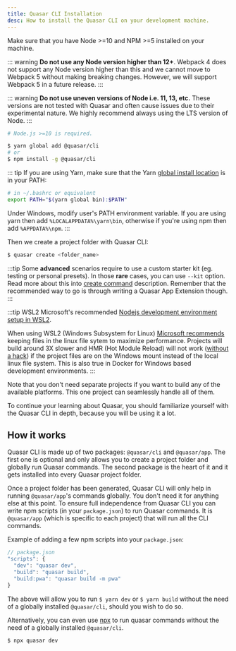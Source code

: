 ```yaml
---
title: Quasar CLI Installation
desc: How to install the Quasar CLI on your development machine.
---
```


Make sure that you have Node >=10 and NPM >=5 installed on your machine.

::: warning
**Do not use any Node version higher than 12+**. Webpack 4 does not support any Node version higher than this and we cannot move to Webpack 5 without making breaking changes. However, we will support Webpack 5 in a future release.
:::

::: warning
**Do not use uneven versions of Node i.e. 11, 13, etc.** These versions are not tested with Quasar and often cause issues due to their experimental nature. We highly recommend always using the LTS version of Node.
:::

```bash
# Node.js >=10 is required.

$ yarn global add @quasar/cli
# or
$ npm install -g @quasar/cli
```

::: tip
If you are using Yarn, make sure that the Yarn [global install location](https://yarnpkg.com/lang/en/docs/cli/global/) is in your PATH:

```bash
# in ~/.bashrc or equivalent
export PATH="$(yarn global bin):$PATH"
```

Under Windows, modify user's PATH environment variable. If you are using yarn then add `%LOCALAPPDATA%\yarn\bin`, otherwise if you're using npm then add `%APPDATA%\npm`.
:::

Then we create a project folder with Quasar CLI:

```bash
$ quasar create <folder_name>
```

:::tip
Some **advanced** scenarios require to use a custom starter kit (eg. testing or personal presets). In those **rare** cases, you can use `--kit` option. Read more about this into [create command](/quasar-cli/commands-list#create) description. Remember that the recommended way to go is through writing a Quasar App Extension though.
:::

:::tip WSL2
Microsoft's recommended [Nodejs development environment setup in WSL2](https://docs.microsoft.com/en-us/windows/nodejs/setup-on-wsl2).

When using WSL2 (Windows Subsystem for Linux) [Microsoft recommends](https://docs.microsoft.com/en-us/windows/wsl/compare-versions#performance-across-os-file-systems) keeping files in the linux file sytem to maximize performance.  Projects will build around 3X slower and HMR (Hot Module Reload) will not work ([without a hack](/quasar-cli/quasar-conf-js#Docker-and-WSL-Issues-with-HRM)) if the project files are on the Windows mount instead of the local linux file system.  This is also true in Docker for Windows based development environments.
:::

Note that you don't need separate projects if you want to build any of the available platforms. This one project can seamlessly handle all of them.

To continue your learning about Quasar, you should familiarize yourself with the Quasar CLI in depth, because you will be using it a lot.

## How it works

Quasar CLI is made up of two packages: `@quasar/cli` and `@quasar/app`. The first one is optional and only allows you to create a project folder and globally run Quasar commands. The second package is the heart of it and it gets installed into every Quasar project folder.

Once a project folder has been generated, Quasar CLI will only help in running `@quasar/app`'s commands globally. You don't need it for anything else at this point. To ensure full independence from Quasar CLI you can write npm scripts (in your `package.json`) to run Quasar commands. It is `@quasar/app` (which is specific to each project) that will run all the CLI commands.

Example of adding a few npm scripts into your `package.json`:

```js
// package.json
"scripts": {
  "dev": "quasar dev",
  "build": "quasar build",
  "build:pwa": "quasar build -m pwa"
}
```

The above will allow you to run `$ yarn dev` or `$ yarn build` without the need of a globally installed `@quasar/cli`, should you wish to do so.

Alternatively, you can even use [npx](https://github.com/npm/npx) to run quasar commands without the need of a globally installed `@quasar/cli`.

```bash
$ npx quasar dev
```
